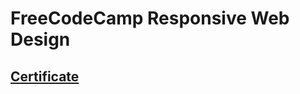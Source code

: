 # FreeCodeCamp Responsive Web Design

## [Certificate](https://github.com/PierreYvesFlamand/Certificates/blob/main/Responsive%20Web%20Design%20-%20FreeCodeCamp.PNG)

